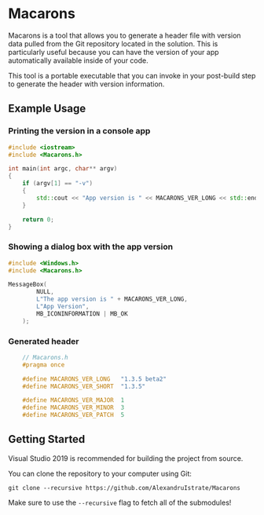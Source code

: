 # Macarons
Macarons is a tool that allows you to generate a header file with version data pulled from the Git repository located in the solution. This is particularly useful because you can have the version of your app automatically available inside of your code.

This tool is a portable executable that you can invoke in your post-build step to generate the header with version information.

## Example Usage

### Printing the version in a console app

```cpp
#include <iostream>
#include <Macarons.h>

int main(int argc, char** argv)
{
    if (argv[1] == "-v")
    {
        std::cout << "App version is " << MACARONS_VER_LONG << std::endl;
    }

    return 0;
}

```

### Showing a dialog box with the app version

```cpp
#include <Windows.h>
#include <Macarons.h>

MessageBox(
        NULL,
        L"The app version is " + MACARONS_VER_LONG,
        L"App Version",
        MB_ICONINFORMATION | MB_OK
    );
```

### Generated header

```cpp
    // Macarons.h
    #pragma once

    #define MACARONS_VER_LONG   "1.3.5 beta2"
    #define MACARONS_VER_SHORT  "1.3.5"

    #define MACARONS_VER_MAJOR  1
    #define MACARONS_VER_MINOR  3
    #define MACARONS_VER_PATCH  5
```

## Getting Started

Visual Studio 2019 is recommended for building the project from source.

You can clone the repository to your computer using Git:

```
git clone --recursive https://github.com/AlexandruIstrate/Macarons
```

Make sure to use the ```--recursive``` flag to fetch all of the submodules!